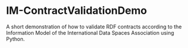 # IM-ContractValidationDemo
A short demonstration of how to validate RDF contracts according to the Information Model of the International Data Spaces Association using Python.
